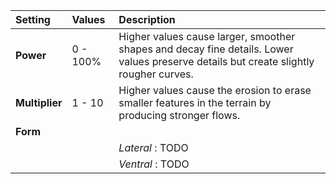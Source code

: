 | Setting        | Values   | Description                                                                                                                           |
| :------------- | :------- | :------------------------------------------------------------------------------------------------------------------------------------ |
| **Power**      | 0 - 100% | Higher values cause larger, smoother shapes and decay fine details. Lower values preserve details but create slightly rougher curves. |
| **Multiplier** | 1 - 10   | Higher values cause the erosion to erase smaller features in the terrain by producing stronger flows.                                 |
| **Form**       |          |
|                |          | *Lateral* : TODO                                                                                                                      |
|                |          | *Ventral* : TODO                                                                                                                      |





<!--examples-->
